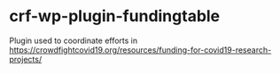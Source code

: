 # crf-wp-plugin-fundingtable

Plugin used to coordinate efforts in https://crowdfightcovid19.org/resources/funding-for-covid19-research-projects/

